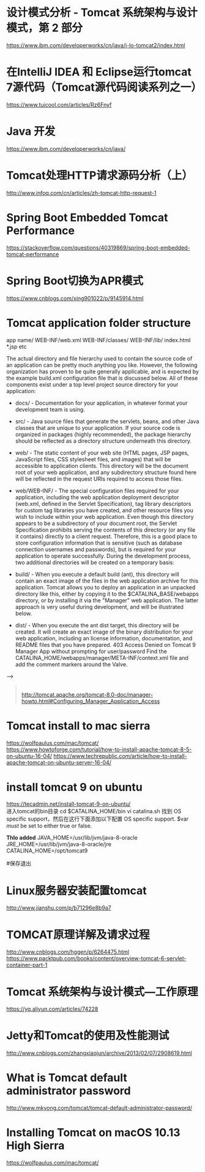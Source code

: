 # 设计模式分析 - Tomcat 系统架构与设计模式，第 2 部分
https://www.ibm.com/developerworks/cn/java/j-lo-tomcat2/index.html
# 在IntelliJ IDEA 和 Eclipse运行tomcat 7源代码（Tomcat源代码阅读系列之一）
https://www.tuicool.com/articles/Rz6Fnyf
# Java 开发
https://www.ibm.com/developerworks/cn/java/
# Tomcat处理HTTP请求源码分析（上）
http://www.infoq.com/cn/articles/zh-tomcat-http-request-1
# Spring Boot Embedded Tomcat Performance
https://stackoverflow.com/questions/40319869/spring-boot-embedded-tomcat-performance
# Spring Boot切换为APR模式
https://www.cnblogs.com/xing901022/p/9145914.html

# Tomcat application folder structure
app name/
    WEB-INF/web.xml
    WEB-INF/classes/
    WEB-INF/lib/
    index.html
    *.jsp etc

The actual directory and file hierarchy used to contain the source code of an application can be pretty much anything you like. However, the following organization has proven to be quite generally applicable, and is expected by the example build.xml configuration file that is discussed below. All of these components exist under a top level project source directory for your application:
* docs/ - Documentation for your application, in whatever format your development team is using.

* src/ - Java source files that generate the servlets, beans, and other Java classes that are unique to your application. If your source code is organized in packages (highly recommended), the package hierarchy should be reflected as a directory structure underneath this directory.

* web/ - The static content of your web site (HTML pages, JSP pages, JavaScript files, CSS stylesheet files, and images) that will be accessible to application clients. This directory will be the document root of your web application, and any subdirectory structure found here will be reflected in the request URIs required to access those files.

* web/WEB-INF/ - The special configuration files required for your application, including the web application deployment descriptor (web.xml, defined in the Servlet Specification), tag library descriptors for custom tag libraries you have created, and other resource files you wish to include within your web application. Even though this directory appears to be a subdirectory of your document root, the Servlet Specification prohibits serving the contents of this directory (or any file it contains) directly to a client request. Therefore, this is a good place to store configuration information that is sensitive (such as database connection usernames and passwords), but is required for your application to operate successfully.
During the development process, two additional directories will be created on a temporary basis:
* build/ - When you execute a default build (ant), this directory will contain an exact image of the files in the web application archive for this application. Tomcat allows you to deploy an application in an unpacked directory like this, either by copying it to the $CATALINA_BASE/webapps directory, or by installing it via the "Manager" web application. The latter approach is very useful during development, and will be illustrated below. 

* dist/ - When you execute the ant dist target, this directory will be created. It will create an exact image of the binary distribution for your web application, including an license information, documentation, and README files that you have prepared.
403 Access Denied on Tomcat 9 Manager App without prompting for user/password
Find the CATALINA_HOME/webapps/manager/META-INF/context.xml file and add the comment markers around the Valve.
><Context antiResourceLocking="false" privileged="true" > 
><!— 
><Valve className="org.apache.catalina.valves.RemoteAddrValve" allow="127\.\d+\.\d+\.\d+|::1|0:0:0:0:0:0:0:1" /> 
—> 
></Context><br>
http://tomcat.apache.org/tomcat-8.0-doc/manager-howto.html#Configuring_Manager_Application_Access

# Tomcat install to mac sierra
https://wolfpaulus.com/mac/tomcat/
https://www.howtoforge.com/tutorial/how-to-install-apache-tomcat-8-5-on-ubuntu-16-04/
https://www.techrepublic.com/article/how-to-install-apache-tomcat-on-ubuntu-server-16-04/

# install tomcat 9 on ubuntu
https://tecadmin.net/install-tomcat-9-on-ubuntu/<br>
进入tomcat的bin目录 
cd $CATALINA_HOME/bin vi catalina.sh 找到 
OS specific support，然后在这行下面添加以下配置 
OS specific support. $var _must_ be set to either true or false. 

**Thlo added**
JAVA_HOME=/usr/lib/jvm/java-8-oracle<br>
JRE_HOME=/usr/lib/jvm/java-8-oracle/jre<br>
CATALINA_HOME=/opt/tomcat9<br>

#保存退出
# Linux服务器安装配置tomcat
http://www.jianshu.com/p/b71296e8b9a7

# TOMCAT原理详解及请求过程
http://www.cnblogs.com/hggen/p/6264475.html
https://www.packtpub.com/books/content/overview-tomcat-6-servlet-container-part-1
# Tomcat 系统架构与设计模式—工作原理
https://yq.aliyun.com/articles/74228
# Jetty和Tomcat的使用及性能测试
http://www.cnblogs.com/zhangxiaojun/archive/2013/02/07/2908619.html

# What is Tomcat default administrator password
http://www.mkyong.com/tomcat/tomcat-default-administrator-password/

# Installing Tomcat on macOS 10.13 High Sierra
https://wolfpaulus.com/mac/tomcat/

